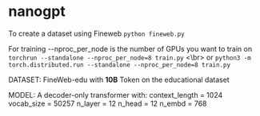 # nanogpt

To create a dataset using Fineweb 
``` python fineweb.py ```

For training
--nproc_per_node is the number of GPUs you want to train on 
``` torchrun --standalone --nproc_per_node=8 train.py ``` <\br>
or
``` python3 -m torch.distributed.run --standalone --nproc_per_node=8 train.py ```


DATASET:
FineWeb-edu with **10B** Token on the educational dataset

MODEL:
A decoder-only transformer with:
context_length = 1024
vocab_size = 50257
n_layer = 12
n_head = 12
n_embd = 768
